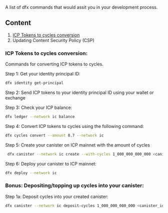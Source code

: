 A list of dfx commands that would assit you in your development process.

## Content 
1. [ICP Tokens to cycles conversion](https://github.com/Stephen-Kimoi/ICP-to-do-examples/blob/main/CHEATSHEAT.md#icp-tokens-to-cycles-conversion) 
2. Updating Content Security Policy (CSP)

### ICP Tokens to cycles conversion: 
Commands for converting ICP tokens to cycles.

Step 1: Get your identity principal ID: 
```bash 
dfx identity get-principal  
``` 

Step 2: Send ICP tokens to your identity principal ID using your wallet or exchange 

Step 3: Check your ICP balance: 
```bash
dfx ledger --network ic balance
```

Step 4: Convert ICP tokens to cycles using the following command:
```bash
dfx cycles convert --amount 0.7 --network ic
```

Step 5: Create your canister on ICP mainnet with the amount of cycles 
```bash 
 dfx canister --network ic create --with-cycles 1_000_000_000_000 <canister_name> 
```

Step 6: Deploy your canister to ICP mainnet:
```bash
dfx deploy --network ic
```

### Bonus: Depositing/topping up cycles into your canister:
Step 1a: Deposit cycles into your created canister: 
```bash
dfx canister --network ic deposit-cycles 1_000_000_000_000 <canister_id>
```